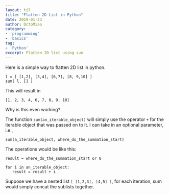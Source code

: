 ```yaml
---
layout: til
title: "Flatten 2D List in Python"
date: 2019-01-23
author: OctoMiao
category:
- 'programming'
- 'basics'
tag:
- 'Python'
excerpt: Flatten 2D list using sum
---
```


Here is a simple way to flatten 2D list in python.

```
l = [ [1,2], [3,4], [6,7], [8, 9,10] ]
sum( l, [] )
```

This will result in 
```
[1, 2, 3, 4, 6, 7, 8, 9, 10]
```

Why is this even working?

The function `sum(an_iterable_object)` will simply use the operator `+` for the iterable object that was passed on to it. I can take in an optional parameter, i.e.,

```
sum(a_iterable_object, where_do_the_summation_start)
``` 

The operations would be like this:

```
result = where_do_the_summation_start or 0

for i in an_iterable_object:
   result = result + i 
```

Suppose we have a nested list `[ [1,2,3], [4,5] ]`, for each iteration, sum would simply concat the sublists together.
